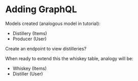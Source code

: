 # Adding GraphQL

Models created (analogous model in tutorial):

- Distillery (Items)
- Producer (User)

Create an endpoint to view distilleries?

When ready to extend this the whiskey table, analogy will be:

- Whiskey (Items)
- Distiller (User)
